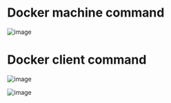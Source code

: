 
# Docker machine command



![image](https://user-images.githubusercontent.com/25560217/50572358-11ded980-0de5-11e9-9787-fa4445e7385e.png)



# Docker client command



![image](https://user-images.githubusercontent.com/25560217/50572368-5f5b4680-0de5-11e9-9501-0e1d532317a4.png)



![image](https://user-images.githubusercontent.com/25560217/50572384-b234fe00-0de5-11e9-963d-e3fb83e00d09.png)
